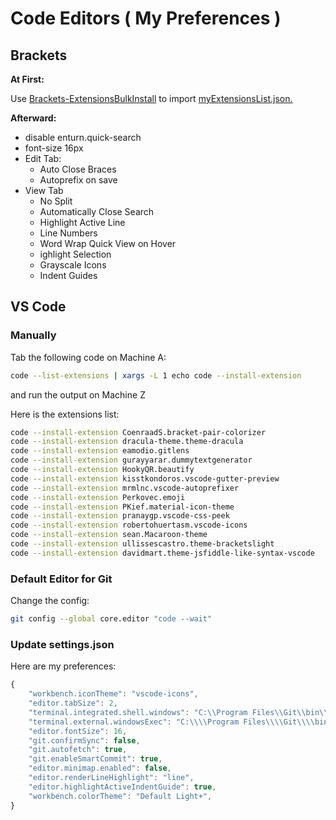 # Code Editors ( My Preferences )

## Brackets
**At First:**

Use [Brackets-ExtensionsBulkInstall](https://github.com/milosh86/Brackets-ExtensionsBulkInstall) to import [myExtensionsList.json.](./myExtensionsList.json)

**Afterward:**

- disable enturn.quick-search
- font-size 16px
- Edit Tab: 
  - Auto Close Braces
  - Autoprefix on save
- View Tab
  - No Split
  - Automatically Close Search
  - Highlight Active Line
  - Line Numbers
  - Word Wrap Quick View on Hover
  - ighlight Selection
  - Grayscale Icons
  - Indent Guides

## VS Code
### Manually

Tab the following code on Machine A:
```bash
code --list-extensions | xargs -L 1 echo code --install-extension
``` 
and run the output on Machine Z

Here is the extensions list:
```bash
code --install-extension CoenraadS.bracket-pair-colorizer
code --install-extension dracula-theme.theme-dracula
code --install-extension eamodio.gitlens
code --install-extension gurayyarar.dummytextgenerator
code --install-extension HookyQR.beautify
code --install-extension kisstkondoros.vscode-gutter-preview
code --install-extension mrmlnc.vscode-autoprefixer
code --install-extension Perkovec.emoji
code --install-extension PKief.material-icon-theme
code --install-extension pranaygp.vscode-css-peek
code --install-extension robertohuertasm.vscode-icons
code --install-extension sean.Macaroon-theme
code --install-extension ullissescastro.theme-bracketslight
code --install-extension davidmart.theme-jsfiddle-like-syntax-vscode
```
### Default Editor for Git
Change the config:
```bash
git config --global core.editor "code --wait"
```
### Update settings.json
Here are my preferences:
```javascript
{
    "workbench.iconTheme": "vscode-icons",
    "editor.tabSize": 2,
    "terminal.integrated.shell.windows": "C:\\Program Files\\Git\\bin\\bash.exe",
    "terminal.external.windowsExec": "C:\\\\Program Files\\\\Git\\\\bin\\\\bash.exe",
    "editor.fontSize": 16,
    "git.confirmSync": false,
    "git.autofetch": true,
    "git.enableSmartCommit": true,
    "editor.minimap.enabled": false,
    "editor.renderLineHighlight": "line",
    "editor.highlightActiveIndentGuide": true,
    "workbench.colorTheme": "Default Light+",
}
```